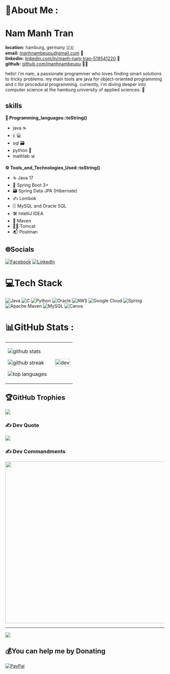 # 💫About Me :

# Nam Manh Tran
**location:** hamburg, germany 🇩🇪  
**email:** manhnambeupu@gmail.com 📧  
**linkedin:** [linkedin.com/in/manh-nam-tran-519541220](https://linkedin.com/in/manh-nam-tran-519541220) 💼  
**github:** [github.com/manhnambeupu](https://github.com/manhnambeupu) 👨‍💻

hello! i'm nam, a passionate programmer who loves finding smart solutions to tricky problems. my main tools are java for object-oriented programming and c for procedural programming. currently, i'm diving deeper into computer science at the hamburg university of applied sciences. 🚀

## skills
**🤖 Programming_languages::toString()**  
- java ☕  
- c 💻  
- sql 🗃️
- python 🐍
- mathlab 📊

**⚙️ Tools_and_Technologies_Used::toString()**  

- ☕ Java 17
- 🌱 Spring Boot 3+
- 🗃️ Spring Data JPA (Hibernate)
- ✍️ Lombok
- 🗄️ MySQL and Oracle SQL
- 🛠️ IntelliJ IDEA
- 🧩 Maven
- 🐱‍👤 Tomcat
- 📬 Postman
  
## 🌐Socials
[![Facebook](https://img.shields.io/badge/Facebook-%231877F2.svg?logo=Facebook&logoColor=white)](https://facebook.com/https://www.facebook.com/TranManhNamB/) 
[![LinkedIn](https://img.shields.io/badge/LinkedIn-%230077B5.svg?logo=linkedin&logoColor=white)](https://linkedin.com/in/manh-nam-tran-519541220) 

# 💻Tech Stack
![Java](https://img.shields.io/badge/java-%23ED8B00.svg?style=plastic&logo=java&logoColor=white) ![C](https://img.shields.io/badge/c-%2300599C.svg?style=plastic&logo=c&logoColor=white) ![Python](https://img.shields.io/badge/python-3670A0?style=plastic&logo=python&logoColor=ffdd54) ![Oracle](https://img.shields.io/badge/Oracle-F80000?style=plastic&logo=oracle&logoColor=white) ![AWS](https://img.shields.io/badge/AWS-%23FF9900.svg?style=plastic&logo=amazon-aws&logoColor=white) ![Google Cloud](https://img.shields.io/badge/Google%20Cloud-%234285F4.svg?style=plastic&logo=google-cloud&logoColor=white) ![Spring](https://img.shields.io/badge/spring-%236DB33F.svg?style=plastic&logo=spring&logoColor=white) ![Apache Maven](https://img.shields.io/badge/Apache%20Maven-C71A36?style=plastic&logo=Apache%20Maven&logoColor=white) ![MySQL](https://img.shields.io/badge/mysql-%2300f.svg?style=plastic&logo=mysql&logoColor=white) ![Canva](https://img.shields.io/badge/Canva-%2300C4CC.svg?style=plastic&logo=Canva&logoColor=white)

# 📊GitHub Stats :
<table style="width:100%;">
  <tr>
    <td style="width:70%;">
      <p>
        <img src="https://github-readme-stats.vercel.app/api?username=manhnambeupu&theme=vue&hide_border=false&include_all_commits=false&count_private=false" alt="github stats" />
      </p>
      <p>
        <img src="https://github-readme-streak-stats.herokuapp.com/?user=manhnambeupu&theme=vue&hide_border=false" alt="github streak" />
      </p>
      <p>
        <img src="https://github-readme-stats.vercel.app/api/top-langs/?username=manhnambeupu&theme=vue&hide_border=false&include_all_commits=false&count_private=false&layout=compact" alt="top languages" />
      </p>
    </td>
    <td style="width:30%;">
      <p align="center"> 
        <img src="https://cdn.dribbble.com/users/1059583/screenshots/4171367/coding-freak.gif" alt="dev" width="100%"/>
      </p>
    </td>
  </tr>
</table>

## 🏆GitHub Trophies
![](https://github-trophies.vercel.app/?username=manhnambeupu&theme=flat&no-frame=false&no-bg=false&margin-w=4)

### ✍️ Dev Quote
![](https://quotes-github-readme.vercel.app/api?type=vetical&theme=light)

### ✍️ Dev Commandments
<img src="https://miro.medium.com/v2/resize:fit:1400/format:webp/1*VqVM_XNDDhLes7a-8CXu5A.jpeg" width="512px"/>

---
[![](https://visitcount.itsvg.in/api?id=manhnambeupu&label=Profile%20Views&color=0&icon=5&pretty=false)](https://visitcount.itsvg.in)

  ## 💰You can help me by Donating
  [![PayPal](https://img.shields.io/badge/PayPal-00457C?style=for-the-badge&logo=paypal&logoColor=white)](https://paypal.me/paypal.me/Tranmanhnam) 

  <!-- Proudly created with GPRM ( https://gprm.itsvg.in ) -->
  

